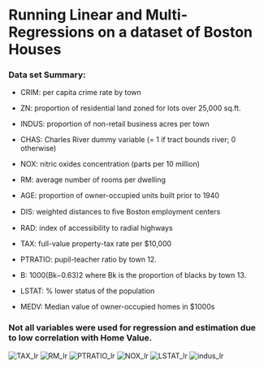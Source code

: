 # Running Linear and Multi-Regressions on a dataset of Boston Houses

### Data set Summary:

- CRIM: per capita crime rate by town
- ZN: proportion of residential land zoned for lots over 25,000 sq.ft.
- INDUS: proportion of non-retail business acres per town
- CHAS: Charles River dummy variable (= 1 if tract bounds river; 0 otherwise)
- NOX: nitric oxides concentration (parts per 10 million)
- RM: average number of rooms per dwelling
- AGE: proportion of owner-occupied units built prior to 1940
- DIS: weighted distances to ﬁve Boston employment centers
- RAD: index of accessibility to radial highways
- TAX: full-value property-tax rate per $10,000
- PTRATIO: pupil-teacher ratio by town 12.
- B: 1000(Bk−0.63)2 where Bk is the proportion of blacks by town 13. 
- LSTAT: % lower status of the population

- MEDV: Median value of owner-occupied homes in $1000s

### Not all variables were used for regression and estimation due to low correlation with Home Value.

![TAX_lr](https://github.com/user-attachments/assets/95a63676-13fd-4609-a106-60f8b62ccb73)
![RM_lr](https://github.com/user-attachments/assets/19ce530b-8cf4-443c-becf-c8efabbdbe73)
![PTRATIO_lr](https://github.com/user-attachments/assets/0af9be68-6902-4c28-9295-264fe87cee7f)
![NOX_lr](https://github.com/user-attachments/assets/3f6de992-fd90-46f8-b557-8a0d280023d1)
![LSTAT_lr](https://github.com/user-attachments/assets/0fca08df-c24e-42be-a852-8b9250d8a547)
![indus_lr](https://github.com/user-attachments/assets/5f1bc483-0544-4a53-b9f4-8ef8bea894ab)
